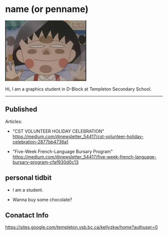 # name (or penname)

![](../_assets/櫻桃小丸子.jpg)

Hi, I am a graphics student in D-Block at Templeton Secondary School.

___

## Published
Articles:
+ "CST VOLUNTEER HOLIDAY CELEBRATION" <https://medium.com/@newsletter_54417/cst-volunteer-holiday-celebration-2877bb4736a1>

+ "Five-Week French-Language Bursary Program" <https://medium.com/@newsletter_54417/five-week-french-language-bursary-program-cfaf930d0c13> 

## personal tidbit
+ I am a student.

+ Wanna buy some chocolate?

## Conatact Info
https://sites.google.com/templeton.vsb.bc.ca/kellyzkw/home?authuser=0
